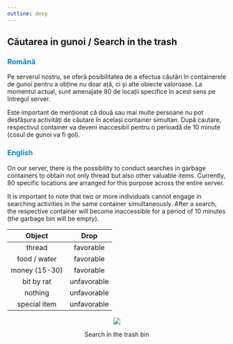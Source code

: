 ```yaml
---
outline: deep
---
```


## Căutarea in gunoi / Search in the trash

### <span style="color: #0088CC">Română</span>

Pe serverul nostru, se oferă posibilitatea de a efectua căutări în containerele de gunoi pentru a obține nu doar ață, ci și alte obiecte valoroase. La momentul actual, sunt amenajate 80 de locații specifice în acest sens pe întregul server.

Este important de menționat că două sau mai multe persoane nu pot desfășura activități de căutare în același container simultan. După cautare, respectivul container va deveni inaccesibil pentru o perioadă de 10 minute (cosul de gunoi va fi gol).

### <span style="color: #0088CC">English</span>

On our server, there is the possibility to conduct searches in garbage containers to obtain not only thread but also other valuable items. Currently, 80 specific locations are arranged for this purpose across the entire server. 

It is important to note that two or more individuals cannot engage in searching activities in the same container simultaneously. After a search, the respective container will become inaccessible for a period of 10 minutes (the garbage bin will be empty).

|Object|Drop|
|:---:|:---:|
|thread|favorable|
|food / water|favorable|
|money (15-30)|favorable|
|bit by rat|unfavorable|
|nothing|unfavorable|
|special item |unfavorable|

<p align="center"><img src="https://i.imgur.com/WM6gxn6.gif"/></p>
<p style="text-align: center">Search in the trash bin</p>